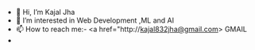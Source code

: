 - 👋 Hi, I’m Kajal Jha
- 👀 I’m interested in Web Development ,ML and AI
- 📫 How to reach me:- <a href="http://kajal832jha@gmail.com> GMAIL </a>
- 
 
<!---
kajaljha09/kajaljha09 is a ✨ special ✨ repository because its `README.md` (this file) appears on your GitHub profile.
You can click the Preview link to take a look at your changes. .
--->

